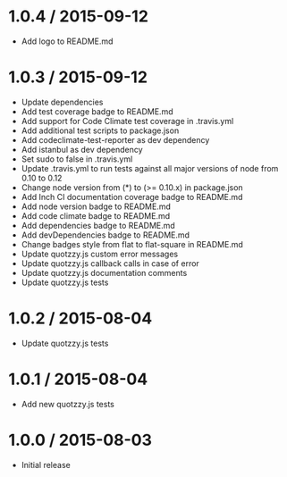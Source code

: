 1.0.4 / 2015-09-12
==================

* Add logo to README.md

1.0.3 / 2015-09-12
==================

* Update dependencies
* Add test coverage badge to README.md
* Add support for Code Climate test coverage in .travis.yml
* Add additional test scripts to package.json
* Add codeclimate-test-reporter as dev dependency
* Add istanbul as dev dependency
* Set sudo to false in .travis.yml
* Update .travis.yml to run tests against all major versions of node from 0.10 to 0.12
* Change node version from (*) to (>= 0.10.x) in package.json
* Add Inch CI documentation coverage badge to README.md
* Add node version badge to README.md
* Add code climate badge to README.md
* Add dependencies badge to README.md
* Add devDependencies badge to README.md
* Change badges style from flat to flat-square in README.md
* Update quotzzy.js custom error messages
* Update quotzzy.js callback calls in case of error
* Update quotzzy.js documentation comments
* Update quotzzy.js tests

1.0.2 / 2015-08-04
==================

* Update quotzzy.js tests

1.0.1 / 2015-08-04
==================

* Add new quotzzy.js tests

1.0.0 / 2015-08-03
==================

* Initial release